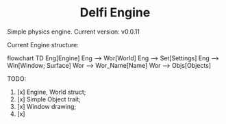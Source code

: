 <h1 align="center">Delfi Engine</h1>

Simple physics engine. Current version: v0.0.11

Current Engine structure:

flowchart TD
    Eng[Engine]
    Eng --> Wor[World]
    Eng --> Set[Settings]
    Eng --> Win[Window; Surface]
    Wor --> Wor_Name[Name]
    Wor --> Objs[Objects]

TODO:
1. [x] Engine, World struct;
2. [x] Simple Object trait;
3. [x] Window drawing;
4. [x] 